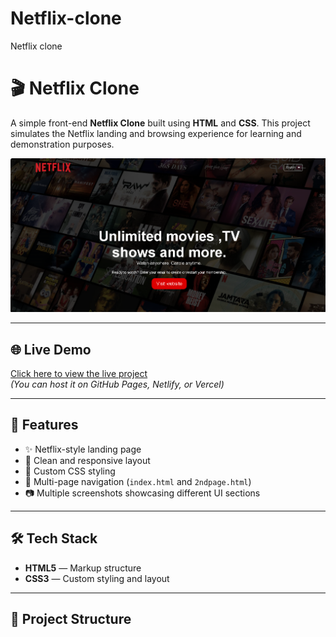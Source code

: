 # Netflix-clone
Netflix clone
# 🎬 Netflix Clone

A simple front-end **Netflix Clone** built using **HTML** and **CSS**. This project simulates the Netflix landing and browsing experience for learning and demonstration purposes.

![Screenshot](./Screenshot%201.png)

---

## 🌐 Live Demo

[Click here to view the live project](#)  
*(You can host it on GitHub Pages, Netlify, or Vercel)*

---

## 🚀 Features

- ✨ Netflix-style landing page
- 📄 Clean and responsive layout
- 🎨 Custom CSS styling
- 🔄 Multi-page navigation (`index.html` and `2ndpage.html`)
- 📷 Multiple screenshots showcasing different UI sections

---

## 🛠️ Tech Stack

- **HTML5** — Markup structure
- **CSS3** — Custom styling and layout

---

## 📁 Project Structure
